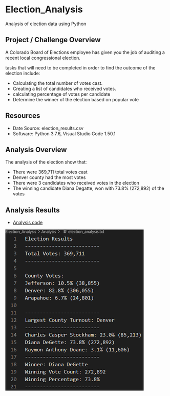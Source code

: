 # Election_Analysis
Analysis of election data using Python 

## Project / Challenge Overview 
A Colorado Board of Elections employee has given you the job of auditing a recent local congressional election.  

tasks that will need to be completed in order to find the outcome of the election include: 
- Calculating the total number of votes cast. 
- Creating a list of candidates who received votes. 
- calculating percentage of votes per candidate 
- Determine the winner of the election based on popular vote

## Resources 
- Date Source: election_results.csv
- Software: Python 3.7.6, Visual Studio Code 1.50.1

## Analysis Overview  
The analysis of the election show that: 
- There were 369,711 total votes cast 
- Denver county had the most votes 
- There were 3 candidates who received votes in the election 
- The winning candidate Diana Degatte, won with 73.8% (272,892) of the votes 


## Analysis Results 
- [Analysis code](https://github.com/DonnieData/Election_Analysis/blob/main/PyPoll_Challenge.py)

![results](https://github.com/DonnieData/Election_Analysis/blob/main/analysis/election_results.png)

